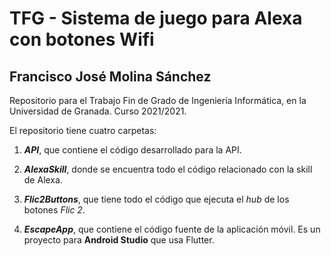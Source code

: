 # TFG - Sistema de juego para Alexa con botones Wifi

## Francisco José Molina Sánchez

Repositorio para el Trabajo Fin de Grado de Ingeniería Informática, en la Universidad de Granada. Curso 2021/2021.

El repositorio tiene cuatro carpetas:

1. ***API***, que contiene el código desarrollado para la API.

2. ***AlexaSkill***, donde se encuentra todo el código relacionado con la skill de Alexa.

3. ***Flic2Buttons***, que tiene todo el código que ejecuta el *hub* de los botones *Flic 2*.

4. ***EscapeApp***, que contiene el código fuente de la aplicación móvil. Es un proyecto para **Android Studio** que usa Flutter.
